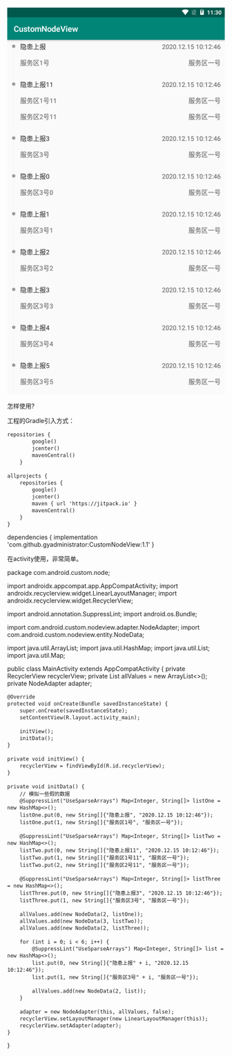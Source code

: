 
![image](https://github.com/gyadministrator/CustomNodeView/blob/master/images/spot.png)

怎样使用?

工程的Gradle引入方式：

    repositories {
            google()
            jcenter()
            mavenCentral()
        }

    allprojects {
        repositories {
            google()
            jcenter()
            maven { url 'https://jitpack.io' }
            mavenCentral()
        }
    }

  dependencies {
		implementation 'com.github.gyadministrator:CustomNodeView:1.1'
	}

在activity使用，非常简单。
  
package com.android.custom.node;

import androidx.appcompat.app.AppCompatActivity;
import androidx.recyclerview.widget.LinearLayoutManager;
import androidx.recyclerview.widget.RecyclerView;

import android.annotation.SuppressLint;
import android.os.Bundle;

import com.android.custom.nodeview.adapter.NodeAdapter;
import com.android.custom.nodeview.entity.NodeData;

import java.util.ArrayList;
import java.util.HashMap;
import java.util.List;
import java.util.Map;

public class MainActivity extends AppCompatActivity {
    private RecyclerView recyclerView;
    private List<NodeData> allValues = new ArrayList<>();
    private NodeAdapter adapter;

    @Override
    protected void onCreate(Bundle savedInstanceState) {
        super.onCreate(savedInstanceState);
        setContentView(R.layout.activity_main);

        initView();
        initData();
    }

    private void initView() {
        recyclerView = findViewById(R.id.recyclerView);
    }

    private void initData() {
        // 模拟一些假的数据
        @SuppressLint("UseSparseArrays") Map<Integer, String[]> listOne = new HashMap<>();
        listOne.put(0, new String[]{"隐患上报", "2020.12.15 10:12:46"});
        listOne.put(1, new String[]{"服务区1号", "服务区一号"});

        @SuppressLint("UseSparseArrays") Map<Integer, String[]> listTwo = new HashMap<>();
        listTwo.put(0, new String[]{"隐患上报11", "2020.12.15 10:12:46"});
        listTwo.put(1, new String[]{"服务区1号11", "服务区一号"});
        listTwo.put(2, new String[]{"服务区2号11", "服务区一号"});

        @SuppressLint("UseSparseArrays") Map<Integer, String[]> listThree = new HashMap<>();
        listThree.put(0, new String[]{"隐患上报3", "2020.12.15 10:12:46"});
        listThree.put(1, new String[]{"服务区3号", "服务区一号"});

        allValues.add(new NodeData(2, listOne));
        allValues.add(new NodeData(3, listTwo));
        allValues.add(new NodeData(2, listThree));

        for (int i = 0; i < 6; i++) {
            @SuppressLint("UseSparseArrays") Map<Integer, String[]> list = new HashMap<>();
            list.put(0, new String[]{"隐患上报" + i, "2020.12.15 10:12:46"});
            list.put(1, new String[]{"服务区3号" + i, "服务区一号"});

            allValues.add(new NodeData(2, list));
        }

        adapter = new NodeAdapter(this, allValues, false);
        recyclerView.setLayoutManager(new LinearLayoutManager(this));
        recyclerView.setAdapter(adapter);
    }
}


